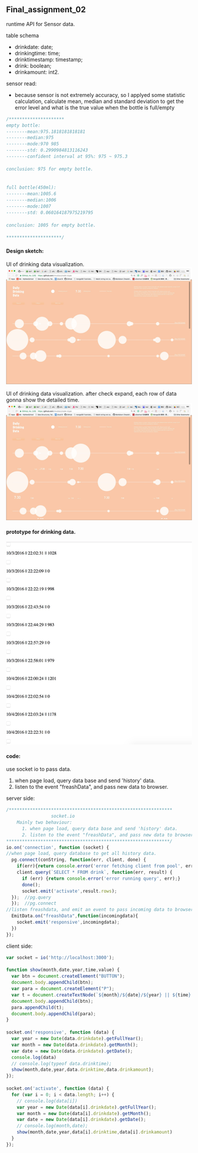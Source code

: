 ## Final_assignment_02

runtime API for Sensor data.

table schema
- drinkdate: date;
- drinkingtime: time;
- drinktimestamp: timestamp;
- drink: boolean;
- drinkamount: int2.

sensor read:
- because sensor is not extremely accuracy, so I applyed some statistic calculation, calculate mean, median and standard deviation to get the error level and what is the true value when the bottle is full/empty

```js
/*********************
empty bottle:
--------mean:975.1818181818181
--------median:975
--------mode:970 985
--------std: 0.2990984813116243
--------confident interval at 95%: 975 ~ 975.3

conclusion: 975 for empty bottle.


full bottle(450ml):
--------mean:1005.6
--------median:1006
--------mode:1007
--------std: 0.060164187975219795

conclusion: 1005 for empty bottle.

*********************/
```
#### Design sketch:
UI of drinking data visualization.
![mockup](https://raw.githubusercontent.com/Jiahao01121/data-structures/master/weekly_assignment_07/designSketch_02.jpg)

UI of drinking data visualization. after check expand, each row of data gonna show the detailed time.
![mockup](https://raw.githubusercontent.com/Jiahao01121/data-structures/master/weekly_assignment_07/designSketch_01.jpg)

#### prototype for drinking data.
![screenshot](https://raw.githubusercontent.com/Jiahao01121/data-structures/master/final_assignment_02/proto.jpeg)

#### code:
use socket io to pass data.
1. when page load, query data base and send 'history' data.
2. listen to the event "freashData", and pass new data to browser.

server side:
```js
/**************************************************************
                 socket.io
    Mainly two behaviour:
      1. when page load, query data base and send 'history' data.
      2. listen to the event "freashData", and pass new data to browser.
**************************************************************/
io.on('connection', function (socket) {
//when page load, query database to get all history data.
  pg.connect(conString, function(err, client, done) {
    if(err){return console.error('error fetching client from pool', err);}
    client.query(`SELECT * FROM drink`, function(err, result) {
      if (err) {return console.error('error running query', err);}
      done();
      socket.emit('activate',result.rows);
  });  //pg.query
  });  //pg.connect
//listen freashdata, and emit an event to pass incoming data to browser
  EmitData.on("freashData",function(incomingdata){
    socket.emit('responsive',incomingdata);
  })
});
```

client side:
```js
var socket = io('http://localhost:3000');

function show(month,date,year,time,value) {
  var btn = document.createElement("BUTTON");
  document.body.appendChild(btn);
  var para = document.createElement("P");
  var t = document.createTextNode(`${month}/${date}/${year} || ${time} || ${value}`);
  document.body.appendChild(btn);
  para.appendChild(t);
  document.body.appendChild(para);
}

socket.on('responsive', function (data) {
  var year = new Date(data.drinkdate).getFullYear();
  var month = new Date(data.drinkdate).getMonth();
  var date = new Date(data.drinkdate).getDate();
  console.log(data)
  // console.log(typeof data.drinktime);
  show(month,date,year,data.drinktime,data.drinkamount);
});

socket.on('activate', function (data) {
  for (var i = 0; i < data.length; i++) {
    // console.log(data[i])
    var year = new Date(data[i].drinkdate).getFullYear();
    var month = new Date(data[i].drinkdate).getMonth();
    var date = new Date(data[i].drinkdate).getDate();
    // console.log(month,date);
    show(month,date,year,data[i].drinktime,data[i].drinkamount)
  }
});
```
